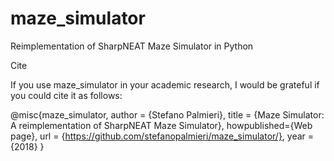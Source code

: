 # maze_simulator

Reimplementation of SharpNEAT Maze Simulator in Python

Cite

If you use maze_simulator in your academic research, I would be grateful if you could cite it as follows:

@misc{maze_simulator,
    author = {Stefano Palmieri},
    title = {Maze Simulator: A reimplementation of SharpNEAT Maze Simulator},
    howpublished={Web page},
    url = {https://github.com/stefanopalmieri/maze_simulator/},
    year = {2018}
}

